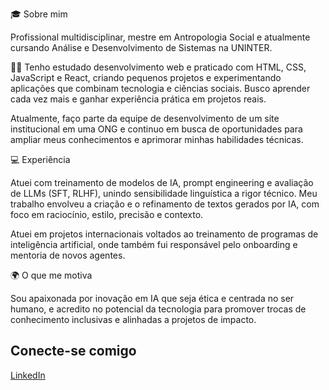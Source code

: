 🎓 Sobre mim

Profissional multidisciplinar, mestre em Antropologia Social e atualmente cursando Análise e Desenvolvimento de Sistemas na UNINTER.

👩‍💻 Tenho estudado desenvolvimento web e praticado com HTML, CSS, JavaScript e React, criando pequenos projetos e experimentando aplicações que combinam tecnologia e ciências sociais. Busco aprender cada vez mais e ganhar experiência prática em projetos reais.

Atualmente, faço parte da equipe de desenvolvimento de um site institucional em uma ONG e continuo em busca de oportunidades para ampliar meus conhecimentos e aprimorar minhas habilidades técnicas.

💻 Experiência

Atuei com treinamento de modelos de IA, prompt engineering e avaliação de LLMs (SFT, RLHF), unindo sensibilidade linguística a rigor técnico. Meu trabalho envolveu a criação e o refinamento de textos gerados por IA, com foco em raciocínio, estilo, precisão e contexto.

Atuei em projetos internacionais voltados ao treinamento de programas de inteligência artificial, onde também fui responsável pelo onboarding e mentoria de novos agentes.  

🌍 O que me motiva

Sou apaixonada por inovação em IA que seja ética e centrada no ser humano, e acredito no potencial da tecnologia para promover trocas de conhecimento inclusivas e alinhadas a projetos de impacto.

<h2>Conecte-se comigo</h2>
<a href="www.linkedin.com/in/giulia-lermen">LinkedIn
